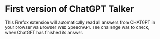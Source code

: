 # First version of ChatGPT Talker

This Firefox extension will automatically read all answers from CHATGPT
in your browser via Browser Web SpeechAPI. The challenge was to check,
when ChatGPT has finished its answer.
